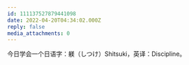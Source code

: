 ```yaml
---
id: 111137527879441098
date: 2022-04-20T04:34:02.000Z
reply: false
media_attachments: 0
---
```


今日学会一个日语字：躾（しつけ）Shitsuki，英译：Discipline。

